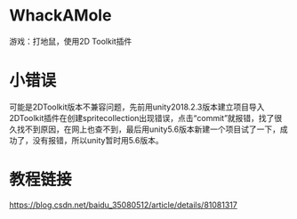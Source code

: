 # WhackAMole
游戏：打地鼠，使用2D Toolkit插件

# 小错误
可能是2DToolkit版本不兼容问题，先前用unity2018.2.3版本建立项目导入2DToolkit插件在创建spritecollection出现错误，点击“commit”就报错，找了很久找不到原因，在网上也查不到，最后用unity5.6版本新建一个项目试了一下，成功了，没有报错，所以unity暂时用5.6版本。

# 教程链接
https://blog.csdn.net/baidu_35080512/article/details/81081317